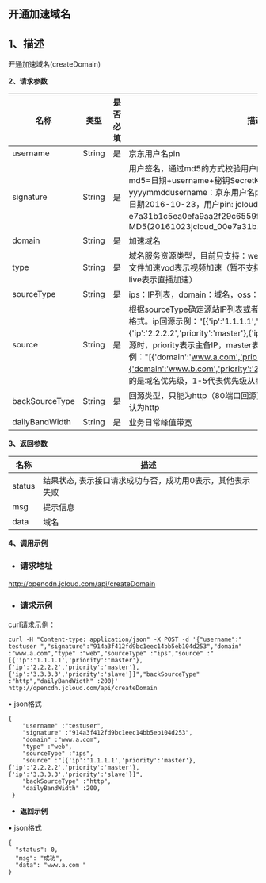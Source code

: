 ## **开通加速域名**

## **1、描述**

开通加速域名(createDomain)

**2、请求参数**

| 名称           | 类型   | 是否必填 | 描述                                                         |
| -------------- | ------ | -------- | ------------------------------------------------------------ |
| username       | String | 是       | 京东用户名pin                                                |
| signature      | String | 是       | 用户签名，通过md5的方式校验用户的身份信息，保障信息安全。  md5=日期+username+秘钥SecretKey日期：格式为   yyyymmddusername：京东用户名pin秘钥：双方约定示例：比如当前日期2016-10-23，用户pin:   jcloud_00 ,用户秘钥SecretKey ：e7a31b1c5ea0efa9aa2f29c6559f7d61那签名为MD5(20161023jcloud_00e7a31b1c5ea0efa9aa2f29c6559f7d61) |
| domain         | String | 是       | 加速域名                                                     |
| type           | String | 是       | 域名服务资源类型，目前只支持：web表示 静态小文件download表示大文件加速vod表示视频加速（暂不支持类型：dynamic表示动态加速，live表示直播加速） |
| sourceType     | String | 是       | ips：IP列表，domain：域名，oss：oss回源                      |
| source         | String | 是       | 根据sourceType确定源站IP列表或者域名。IP和domain回源必须是json格式。ip回源示例："[{'ip':'1.1.1.1','priority':'master'},{'ip':'2.2.2.2','priority':'master'},{'ip':'3.3.3.3','priority':'slave'}]"ip回源时，priority表示主备IP，master表示主，slave表示备domain回源示例："[{'domain':'www.a.com','priority':'1'},{'domain':'www.b.com','priority':'2'}]"  domain回源时，priority代表的是域名优先级，1-5代表优先级从高到底OSS回源"oss.jcloud.com" |
| backSourceType | String | 是       | 回源类型，只能为http（80端口回源）或者https（443端口回源），默认为http |
| dailyBandWidth | String | 是       | 业务日常峰值带宽                                             |

 

**3、返回参数**

| **名称** | **描述**                                                  |
| -------- | --------------------------------------------------------- |
| status   | 结果状态, 表示接口请求成功与否，成功用0表示，其他表示失败 |
| msg      | 提示信息                                                  |
| data     | 域名                                                      |

 

**4、调用示例**

- ### **请求地址**

http://opencdn.jcloud.com/api/createDomain

- ### **请求示例**

curl请求示例：

```
curl -H "Content-type: application/json" -X POST -d '{"username":" testuser ","signature":"914a3f412fd9bc1eec14bb5eb104d253","domain" :"www.a.com","type" :"web","sourceType" :"ips","source" :"[{'ip':'1.1.1.1','priority':'master'},{'ip':'2.2.2.2','priority':'master'},{'ip':'3.3.3.3','priority':'slave'}]","backSourceType" :"http","dailyBandWidth" :200}' http://opencdn.jcloud.com/api/createDomain
```

•        json格式

```
{
    "username" :"testuser",
    "signature" :"914a3f412fd9bc1eec14bb5eb104d253",
    "domain" :"www.a.com",
    "type" :"web",
    "sourceType" :"ips",
    "source" :"[{'ip':'1.1.1.1','priority':'master'},{'ip':'2.2.2.2','priority':'master'},      {'ip':'3.3.3.3','priority':'slave'}]",
    "backSourceType" :"http",
    "dailyBandWidth" :200,
 }
```

-  **返回示例**

  •        json格式

  

```
{
  "status": 0,
  "msg": "成功",
  "data": "www.a.com "
}
```

 